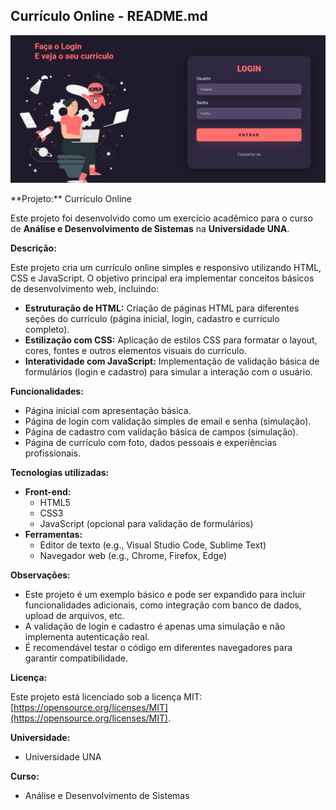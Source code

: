 ## Currículo Online - README.md
<p align="center">
  <img src="/assets/Exercicio_login.png" alt="Imagem do projeto">
</p>
**Projeto:** Currículo Online

Este projeto foi desenvolvido como um exercício acadêmico para o curso de **Análise e Desenvolvimento de Sistemas** na **Universidade UNA**.

**Descrição:**

Este projeto cria um currículo online simples e responsivo utilizando HTML, CSS e JavaScript. O objetivo principal era implementar conceitos básicos de desenvolvimento web, incluindo:

* **Estruturação de HTML:** Criação de páginas HTML para diferentes seções do currículo (página inicial, login, cadastro e currículo completo).
* **Estilização com CSS:** Aplicação de estilos CSS para formatar o layout, cores, fontes e outros elementos visuais do currículo.
* **Interatividade com JavaScript:** Implementação de validação básica de formulários (login e cadastro) para simular a interação com o usuário.

**Funcionalidades:**

* Página inicial com apresentação básica.
* Página de login com validação simples de email e senha (simulação).
* Página de cadastro com validação básica de campos (simulação).
* Página de currículo com foto, dados pessoais e experiências profissionais.

**Tecnologias utilizadas:**

* **Front-end:**
    * HTML5
    * CSS3
    * JavaScript (opcional para validação de formulários)
* **Ferramentas:**
    * Editor de texto (e.g., Visual Studio Code, Sublime Text)
    * Navegador web (e.g., Chrome, Firefox, Edge)

**Observações:**

* Este projeto é um exemplo básico e pode ser expandido para incluir funcionalidades adicionais, como integração com banco de dados, upload de arquivos, etc.
* A validação de login e cadastro é apenas uma simulação e não implementa autenticação real.
* É recomendável testar o código em diferentes navegadores para garantir compatibilidade.

**Licença:**

Este projeto está licenciado sob a licença MIT: [https://opensource.org/licenses/MIT](https://opensource.org/licenses/MIT).


**Universidade:**

* Universidade UNA 

**Curso:**

* Análise e Desenvolvimento de Sistemas
